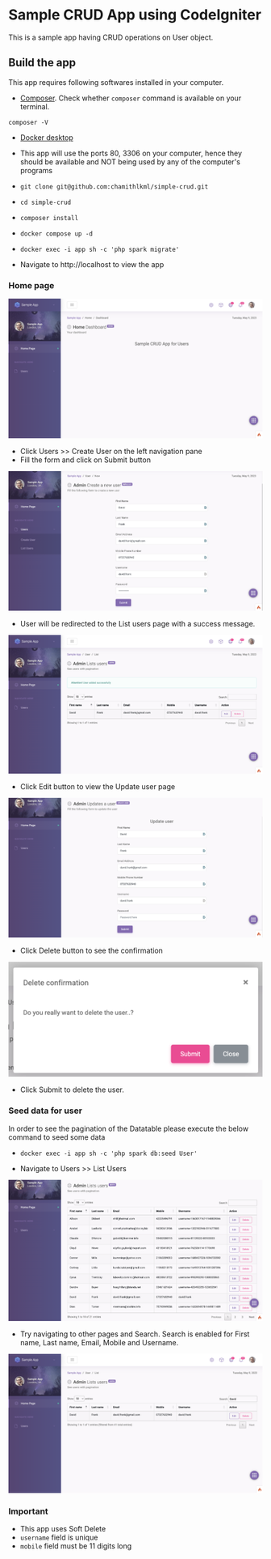 # Sample CRUD App using CodeIgniter

This is a sample app having CRUD operations on User object.

## Build the app

This app requires following softwares installed in your computer.
- [Composer](https://getcomposer.org/download/). Check whether `composer` command is available on your terminal.
```
composer -V
```
- [Docker desktop](https://www.docker.com/products/docker-desktop/)

- This app will use the ports 80, 3306 on your computer, hence they should be available and NOT being used by any of the computer's programs
- `git clone git@github.com:chamithlkml/simple-crud.git`
- `cd simple-crud`
- `composer install`
- `docker compose up -d`
- `docker exec -i app sh -c 'php spark migrate'`
- Navigate to http://localhost to view the app

### Home page
![Home page](screenshots/home-page.png)

- Click Users >> Create User on the left navigation pane
- Fill the form and click on Submit button

![Create User Form](screenshots/create-user-form.png)

- User will be redirected to the List users page with a success message.

![List Users Page](screenshots/list-users-page.png)

- Click Edit button to view the Update user page

![Update User Page](screenshots/update-user-form.png)

- Click Delete button to see the confirmation

![Delete Confirmation](screenshots/delete-confirmation.png)

- Click Submit to delete the user.

### Seed data for user
In order to see the pagination of the Datatable please execute the below command to seed some data

- `docker exec -i app sh -c 'php spark db:seed User'`

- Navigate to Users >> List Users

![List Users](screenshots/list-users.png)

- Try navigating to other pages and Search. Search is enabled for First name, Last name, Email, Mobile and Username.

![Search Results](screenshots/search-results.png)

### Important
- This app uses Soft Delete
- `username` field is unique
- `mobile` field must be 11 digits long